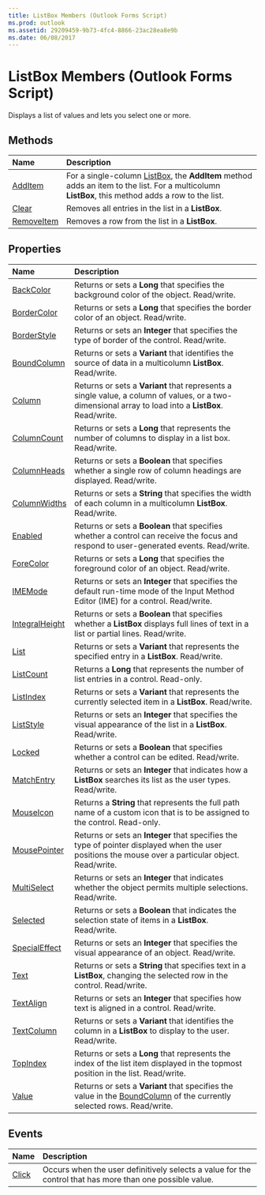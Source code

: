 ```yaml
---
title: ListBox Members (Outlook Forms Script)
ms.prod: outlook
ms.assetid: 29209459-9b73-4fc4-8866-23ac28ea8e9b
ms.date: 06/08/2017
---
```



# ListBox Members (Outlook Forms Script)

Displays a list of values and lets you select one or more.


## Methods



|**Name**|**Description**|
|:-----|:-----|
| [AddItem](listbox-additem-method-outlook-forms-script.md)|For a single-column  [ListBox](listbox-object-outlook-forms-script.md), the  **AddItem** method adds an item to the list. For a multicolumn **ListBox**, this method adds a row to the list.|
| [Clear](listbox-clear-method-outlook-forms-script.md)|Removes all entries in the list in a  **ListBox**.|
| [RemoveItem](listbox-removeitem-method-outlook-forms-script.md)|Removes a row from the list in a  **ListBox**.|



## Properties



|**Name**|**Description**|
|:-----|:-----|
| [BackColor](listbox-backcolor-property-outlook-forms-script.md)|Returns or sets a  **Long** that specifies the background color of the object. Read/write.|
| [BorderColor](listbox-bordercolor-property-outlook-forms-script.md)|Returns or sets a  **Long** that specifies the border color of an object. Read/write.|
| [BorderStyle](listbox-borderstyle-property-outlook-forms-script.md)|Returns or sets an  **Integer** that specifies the type of border of the control. Read/write.|
| [BoundColumn](listbox-boundcolumn-property-outlook-forms-script.md)|Returns or sets a  **Variant** that identifies the source of data in a multicolumn **ListBox**. Read/write.|
| [Column](listbox-column-property-outlook-forms-script.md)|Returns or sets a  **Variant** that represents a single value, a column of values, or a two-dimensional array to load into a **ListBox**. Read/write.|
| [ColumnCount](listbox-columncount-property-outlook-forms-script.md)|Returns or sets a  **Long** that represents the number of columns to display in a list box. Read/write.|
| [ColumnHeads](listbox-columnheads-property-outlook-forms-script.md)|Returns or sets a  **Boolean** that specifies whether a single row of column headings are displayed. Read/write.|
| [ColumnWidths](listbox-columnwidths-property-outlook-forms-script.md)|Returns or sets a  **String** that specifies the width of each column in a multicolumn **ListBox**. Read/write.|
| [Enabled](listbox-enabled-property-outlook-forms-script.md)|Returns or sets a  **Boolean** that specifies whether a control can receive the focus and respond to user-generated events. Read/write.|
| [ForeColor](listbox-forecolor-property-outlook-forms-script.md)|Returns or sets a  **Long** that specifies the foreground color of an object. Read/write.|
| [IMEMode](listbox-imemode-property-outlook-forms-script.md)|Returns or sets an  **Integer** that specifies the default run-time mode of the Input Method Editor (IME) for a control. Read/write.|
| [IntegralHeight](listbox-integralheight-property-outlook-forms-script.md)|Returns or sets a  **Boolean** that specifies whether a **ListBox** displays full lines of text in a list or partial lines. Read/write.|
| [List](listbox-list-property-outlook-forms-script.md)|Returns or sets a  **Variant** that represents the specified entry in a **ListBox**. Read/write.|
| [ListCount](listbox-listcount-property-outlook-forms-script.md)|Returns a  **Long** that represents the number of list entries in a control. Read-only.|
| [ListIndex](listbox-listindex-property-outlook-forms-script.md)|Returns or sets a  **Variant** that represents the currently selected item in a **ListBox**. Read/write.|
| [ListStyle](listbox-liststyle-property-outlook-forms-script.md)|Returns or sets an  **Integer** that specifies the visual appearance of the list in a **ListBox**. Read/write.|
| [Locked](listbox-locked-property-outlook-forms-script.md)|Returns or sets a  **Boolean** that specifies whether a control can be edited. Read/write.|
| [MatchEntry](listbox-matchentry-property-outlook-forms-script.md)|Returns or sets an  **Integer** that indicates how a **ListBox** searches its list as the user types. Read/write.|
| [MouseIcon](listbox-mouseicon-property-outlook-forms-script.md)|Returns a  **String** that represents the full path name of a custom icon that is to be assigned to the control. Read-only.|
| [MousePointer](listbox-mousepointer-property-outlook-forms-script.md)|Returns or sets an  **Integer** that specifies the type of pointer displayed when the user positions the mouse over a particular object. Read/write.|
| [MultiSelect](listbox-multiselect-property-outlook-forms-script.md)|Returns or sets an  **Integer** that indicates whether the object permits multiple selections. Read/write.|
| [Selected](listbox-selected-property-outlook-forms-script.md)|Returns or sets a  **Boolean** that indicates the selection state of items in a **ListBox**. Read/write.|
| [SpecialEffect](listbox-specialeffect-property-outlook-forms-script.md)|Returns or sets an  **Integer** that specifies the visual appearance of an object. Read/write.|
| [Text](listbox-text-property-outlook-forms-script.md)|Returns or sets a  **String** that specifies text in a **ListBox**, changing the selected row in the control. Read/write.|
| [TextAlign](listbox-textalign-property-outlook-forms-script.md)|Returns or sets an  **Integer** that specifies how text is aligned in a control. Read/write.|
| [TextColumn](listbox-textcolumn-property-outlook-forms-script.md)|Returns or sets a  **Variant** that identifies the column in a **ListBox** to display to the user. Read/write.|
| [TopIndex](listbox-topindex-property-outlook-forms-script.md)|Returns or sets a  **Long** that represents the index of the list item displayed in the topmost position in the list. Read/write.|
| [Value](listbox-value-property-outlook-forms-script.md)|Returns or sets a  **Variant** that specifies the value in the [BoundColumn](listbox-boundcolumn-property-outlook-forms-script.md) of the currently selected rows. Read/write.|



## Events



|**Name**|**Description**|
|:-----|:-----|
| [Click](listbox-click-event-outlook-forms-script.md)|Occurs when the user definitively selects a value for the control that has more than one possible value.|



